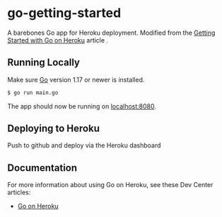# go-getting-started

A barebones Go app for Heroku deployment. Modified from the [Getting Started with Go on Heroku](https://devcenter.heroku.com/articles/getting-started-with-go) article .

## Running Locally

Make sure [Go](http://golang.org/doc/install) version 1.17 or newer is installed.

```bash
$ go run main.go
```

The app should now be running on [localhost:8080](http://localhost:5000/).

## Deploying to Heroku

Push to github and deploy via the Heroku dashboard

## Documentation

For more information about using Go on Heroku, see these Dev Center articles:

- [Go on Heroku](https://devcenter.heroku.com/categories/go)

